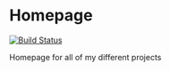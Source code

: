 # Homepage

[![Build Status](https://travis-ci.org/patengelbert/homepage.svg?branch=master)](https://travis-ci.org/patengelbert/homepage)

Homepage for all of my different projects

